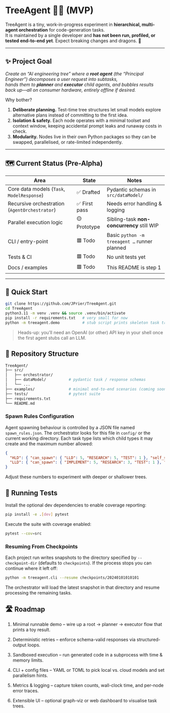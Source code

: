 # TreeAgent 🌳🤖 (MVP)

TreeAgent is a tiny, work-in-progress experiment in **hierarchical, multi-agent orchestration** for code-generation tasks.  
It is maintained by a single developer and **has not been run, profiled, or tested end-to-end yet**. Expect breaking changes and dragons. 🐉

---

## ✨ Project Goal

*Create an “AI engineering tree” where a **root agent** (the “Principal Engineer”) decomposes a user request into subtasks,  
hands them to **planner** and **executor** child agents, and bubbles results back up—all on consumer hardware, entirely offline if desired.*

Why bother?

1. **Deliberate planning.** Test-time tree structures let small models explore alternative plans instead of committing to the first idea.  
2. **Isolation & safety.** Each node operates with a minimal toolset and context window, keeping accidental prompt leaks and runaway costs in check.  
3. **Modularity.** Nodes live in their own Python packages so they can be swapped, parallelised, or rate-limited independently.

---

## 🗺️ Current Status (Pre-Alpha)

| Area            | State | Notes |
|-----------------|-------|-------|
| Core data models (`Task`, `ModelResponse`) | ✅ Drafted | Pydantic schemas in `src/dataModel/` |
| Recursive orchestration (`AgentOrchestrator`)           | ✅ First pass | Needs error handling & logging |
| Parallel execution logic                                | 🟡 Prototype | Sibling-task **non-concurrency** still WIP |
| CLI / entry-point                                      | 🟥 Todo | Basic `python -m treeagent …` runner planned |
| Tests & CI                                             | 🟥 Todo | No unit tests yet |
| Docs / examples                                        | 🟥 Todo | This README is step 1 |

---

## 🚀 Quick Start

```bash
git clone https://github.com/JPrier/TreeAgent.git
cd TreeAgent
python3.11 -m venv .venv && source .venv/bin/activate
pip install -r requirements.txt   # very small for now
python -m treeagent.demo          # stub script prints skeleton task tree
```

> Heads-up: you’ll need an OpenAI (or other) API key in your shell once the first agent stubs call an LLM.


## 🧮 Repository Structure
```bash
TreeAgent/
├── src/
│   ├── orchestrator/
│   ├── dataModel/          # pydantic task / response schemas
│   └── ...
├── examples/               # minimal end-to-end scenarios (coming soon)
├── tests/                  # pytest suite
├── requirements.txt
└── README.md
```

### Spawn Rules Configuration

Agent spawning behaviour is controlled by a JSON file named
`spawn_rules.json`. The orchestrator looks for this file in `config/` or the
current working directory. Each task type lists which child types it may
create and the maximum number allowed:

```json
{
  "HLD": { "can_spawn": { "LLD": 5, "RESEARCH": 5, "TEST": 1 }, "self_spawn": false },
  "LLD": { "can_spawn": { "IMPLEMENT": 5, "RESEARCH": 3, "TEST": 1 }, "self_spawn": false }
}
```

Adjust these numbers to experiment with deeper or shallower trees.

## 🧪 Running Tests

Install the optional dev dependencies to enable coverage reporting:

```bash
pip install -e .[dev] pytest
```

Execute the suite with coverage enabled:

```bash
pytest --cov=src
```

### Resuming From Checkpoints

Each project run writes snapshots to the directory specified by
`--checkpoint-dir` (defaults to `checkpoints`). If the process stops you can
continue where it left off:

```bash
python -m treeagent.cli --resume checkpoints/20240101010101
```

The orchestrator will load the latest snapshot in that directory and resume
processing the remaining tasks.

## 🛣️ Roadmap
1. Minimal runnable demo – wire up a root → planner → executor flow that prints a toy result.

2. Deterministic retries – enforce schema-valid responses via structured-output loops.

3. Sandboxed execution – run generated code in a subprocess with time & memory limits.

4. CLI + config files – YAML or TOML to pick local vs. cloud models and set parallelism hints.

5. Metrics & logging – capture token counts, wall-clock time, and per-node error traces.

6. Extensible UI – optional graph-viz or web dashboard to visualise task trees.
